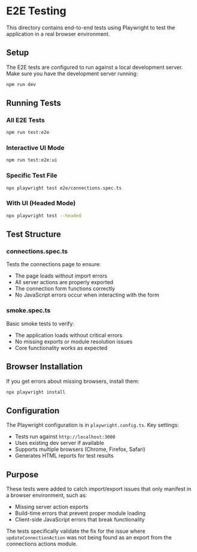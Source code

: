 # E2E Testing

This directory contains end-to-end tests using Playwright to test the application in a real browser environment.

## Setup

The E2E tests are configured to run against a local development server. Make sure you have the development server running:

```bash
npm run dev
```

## Running Tests

### All E2E Tests

```bash
npm run test:e2e
```

### Interactive UI Mode

```bash
npm run test:e2e:ui
```

### Specific Test File

```bash
npx playwright test e2e/connections.spec.ts
```

### With UI (Headed Mode)

```bash
npx playwright test --headed
```

## Test Structure

### connections.spec.ts

Tests the connections page to ensure:

- The page loads without import errors
- All server actions are properly exported
- The connection form functions correctly
- No JavaScript errors occur when interacting with the form

### smoke.spec.ts

Basic smoke tests to verify:

- The application loads without critical errors
- No missing exports or module resolution issues
- Core functionality works as expected

## Browser Installation

If you get errors about missing browsers, install them:

```bash
npx playwright install
```

## Configuration

The Playwright configuration is in `playwright.config.ts`. Key settings:

- Tests run against `http://localhost:3000`
- Uses existing dev server if available
- Supports multiple browsers (Chrome, Firefox, Safari)
- Generates HTML reports for test results

## Purpose

These tests were added to catch import/export issues that only manifest in a browser environment, such as:

- Missing server action exports
- Build-time errors that prevent proper module loading
- Client-side JavaScript errors that break functionality

The tests specifically validate the fix for the issue where `updateConnectionAction` was not being found as an export from the connections actions module.
